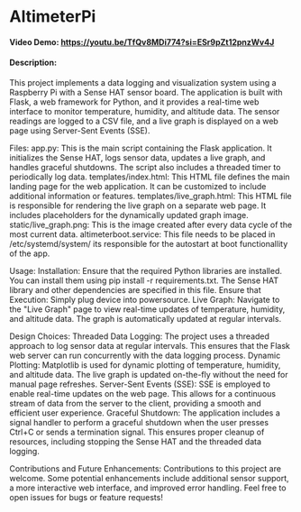 # AltimeterPi
#### Video Demo:  <https://youtu.be/TfQv8MDi774?si=ESr9pZt12pnzWv4J>
#### Description:
This project implements a data logging and visualization system using a Raspberry Pi with a Sense HAT sensor board.
The application is built with Flask, a web framework for Python, and it provides a real-time web interface to monitor temperature, humidity, and altitude data.
The sensor readings are logged to a CSV file, and a live graph is displayed on a web page using Server-Sent Events (SSE).

Files:
app.py: This is the main script containing the Flask application.
It initializes the Sense HAT, logs sensor data, updates a live graph, and handles graceful shutdowns.
The script also includes a threaded timer to periodically log data.
templates/index.html: This HTML file defines the main landing page for the web application.
It can be customized to include additional information or features.
templates/live_graph.html: This HTML file is responsible for rendering the live graph on a separate web page.
It includes placeholders for the dynamically updated graph image.
static/live_graph.png: This is the image created after every data cycle of the most current data.
altimeterboot.service: This file needs to be placed in /etc/systemd/system/
its responsible for the autostart at boot functionallity of the app.

Usage:
Installation: Ensure that the required Python libraries are installed.
You can install them using pip install -r requirements.txt.
The Sense HAT library and other dependencies are specified in this file.
Ensure that
Execution: Simply plug device into powersource.
Live Graph: Navigate to the "Live Graph" page to view real-time updates of temperature, humidity, and altitude data. The graph is automatically updated at regular intervals.

Design Choices:
Threaded Data Logging: The project uses a threaded approach to log sensor data at regular intervals. This ensures that the Flask web server can run concurrently with the data logging process.
Dynamic Plotting: Matplotlib is used for dynamic plotting of temperature, humidity, and altitude data. The live graph is updated on-the-fly without the need for manual page refreshes.
Server-Sent Events (SSE): SSE is employed to enable real-time updates on the web page.
This allows for a continuous stream of data from the server to the client, providing a smooth and efficient user experience.
Graceful Shutdown: The application includes a signal handler to perform a graceful shutdown when the user presses Ctrl+C or sends a termination signal.
This ensures proper cleanup of resources, including stopping the Sense HAT and the threaded data logging.

Contributions and Future Enhancements:
Contributions to this project are welcome.
Some potential enhancements include additional sensor support, a more interactive web interface, and improved error handling.
Feel free to open issues for bugs or feature requests!
